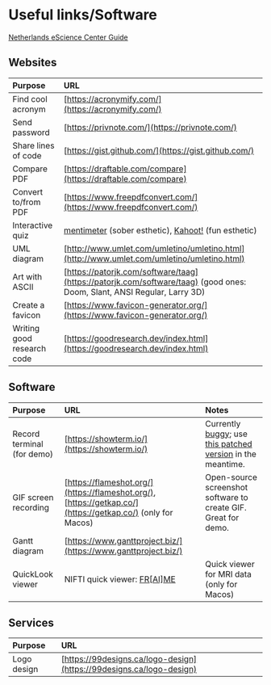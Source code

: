 # Useful links/Software

[Netherlands eScience Center Guide](https://guide.esciencecenter.nl/)

## Websites

| Purpose | URL |
| :--- | :--- |
| Find cool acronym | [https://acronymify.com/](https://acronymify.com/) |
| Send password | [https://privnote.com/](https://privnote.com/) |
| Share lines of code | [https://gist.github.com/](https://gist.github.com/) |
| Compare PDF | [https://draftable.com/compare](https://draftable.com/compare) |
| Convert to/from PDF | [https://www.freepdfconvert.com/](https://www.freepdfconvert.com/) |
| Interactive quiz | [mentimeter](https://www.mentimeter.com/) (sober esthetic), [Kahoot!](https://kahoot.com/) (fun esthetic) |
| UML diagram | [http://www.umlet.com/umletino/umletino.html](http://www.umlet.com/umletino/umletino.html) |
| Art with ASCII | [https://patorjk.com/software/taag](https://patorjk.com/software/taag) \(good ones: Doom, Slant, ANSI Regular, Larry 3D\) |
| Create a favicon | [https://www.favicon-generator.org/](https://www.favicon-generator.org/) |
| Writing good research code | [https://goodresearch.dev/index.html](https://goodresearch.dev/index.html) |


## Software

| Purpose | URL | Notes |
| :--- | :--- | :--- |
| Record terminal (for demo) | [https://showterm.io/](https://showterm.io/) | Currently [buggy](https://github.com/ConradIrwin/showterm/issues/48); use [this patched version](https://gist.github.com/kousu/855c164979af078f623fd44f0e1b5350) in the meantime. |
| GIF screen recording | [https://flameshot.org/](https://flameshot.org/), [https://getkap.co/](https://getkap.co/) (only for Macos) | Open-source screenshot software to create GIF. Great for demo. |
| Gantt diagram | [https://www.ganttproject.biz/](https://www.ganttproject.biz/) |
| QuickLook viewer | NIFTI quick viewer: [FR[AI]ME](https://apps.apple.com/gb/app/fr-ai-me/id6751278949?mt=12) | Quick viewer for MRI data (only for Macos) |

## Services

| Purpose | URL |
| :--- | :--- |
| Logo design | [https://99designs.ca/logo-design](https://99designs.ca/logo-design) |
